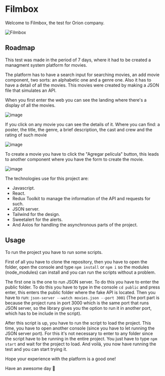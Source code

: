 # Filmbox

Welcome to Filmbox, the test for Orion company.

![Filmbox](https://user-images.githubusercontent.com/87136807/227970470-02a6d7b3-2951-45a6-873d-ae6a35963009.png)

## Roadmap
This test was made in the period of 7 days, where it had to be created a managment system platform for movies. 

The platform has to have a search input for searching movies, an add movie component, two sorts: an alphabetic one and a genre one. Also it has to have a detail of all the movies. This movies were created by making a JSON file that simulates an API. 

When you first enter the web you can see the landing where there's a display of all the movies.

![image](https://user-images.githubusercontent.com/87136807/227972878-6940a441-4c5d-49f9-9e14-935b2b7d5c5e.png)

If you click on any movie you can see the details of it. Where you can find: a poster, the title, the genre, a brief description, the cast and crew and the rating of such movie 

![image](https://user-images.githubusercontent.com/87136807/227975502-5ab8eab8-385c-47b1-bc89-2f77e46e6659.png)

To create a movie you have to click the "Agregar película" button, this leads to another component where you have the form to create the movie.

![image](https://user-images.githubusercontent.com/87136807/227976837-c0d8f404-3242-4fd8-8b26-5de7a311d02f.png)


The technologies use for this project are:
- Javascript.
- React.
- Redux Toolkit to manage the information of the API and requests for such.
- JSON server.
- Tailwind for the design.
- Sweetalert for the alerts.
- And Axios for handling the asynchronous parts of the project.

## Usage

To run the project you have to run some scripts. 

First of all you have to clone the repository, then you have to open the folder, open the console and type `npm install` or `npm i` so the modules (node_modules) can install and you can run the scripts without a problem.

The first one is the one to run JSON server.
To do this you have to enter the public folder. To do this you have to type in the console `cd public` and press enter, this enters the public folder where the fake API is located. Then you have to run: `json-server --watch movies.json --port 3001` (The port part is because the project runs in port 3000 which is the same port that runs JSON server, so the library gives you the option to run it in another port, which has to be include in the script).

After this script is up, you have to run the script to load the project. This time, you have to open another console (since you have to let running the JSON server port). For this it's not necessary to enter to any folder since the script have to be running in the entire project. You just have to type `npm start` and wait for the project to load. And voilá, you now have running the test and you can start trying it.

Hope your experience with the platform is a good one!


Have an awesome day 👋
